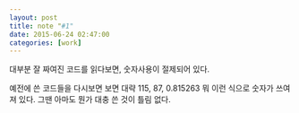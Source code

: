 ```yaml
---
layout: post
title: note "#1"
date: 2015-06-24 02:47:00
categories: [work]
---
```

대부분 잘 짜여진 코드를 읽다보면,
숫자사용이 절제되어 있다.

예전에 쓴 코드들을 다시보면 보면 대략 115, 87, 0.815263 뭐 이런 식으로 숫자가 쓰여져 있다.
그땐 아마도 뭔가 대충 쓴 것이 틀림 없다.